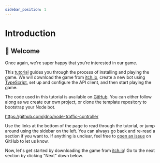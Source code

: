 ```yaml
---
sidebar_position: 1
---
```


# Introduction

## 👋 Welcome

Once again, we're super happy that you're interested in our game.

This [tutorial](/docs/tutorial) guides you through the process of installing and
playing the game. We will download the game from [itch.io], create a new bot
using [TypeScript], set up and configure the API client, and then start playing
the game.

The code used in this tutorial is available on [GitHub][repository]. You can
either follow along as we create our own project, or clone the template
repository to bootstrap your Node bot.

<https://github.com/jdno/node-traffic-controller>

Use the links at the bottom of the page to read through the tutorial, or jump
around using the sidebar on the left. You can always go back and re-read a
section if you want to. If anything is unclear, feel free to
[open an issue][issues] on GitHub to let us know.

Now, let's get started by downloading the game from [itch.io]! Go to the next
section by clicking "Next" down below.

[issues]: https://github.com/jdno/node-traffic-controller/issues
[itch.io]: https://jdno.itch.io/auto-traffic-control
[repository]: https://github.com/jdno/node-traffic-controller
[typescript]: https://www.typescriptlang.org/
